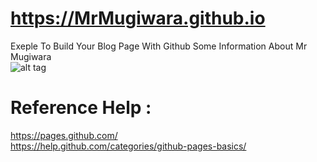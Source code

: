 # https://MrMugiwara.github.io
Exeple To Build Your Blog Page With Github 
Some Information About Mr Mugiwara <br>
![alt tag](https://github.com/MrMugiwara/MrMugiwara.github.io/blob/master/images/Mr.Mugiwara.jpg)

# Reference Help : 
https://pages.github.com/ <br>
https://help.github.com/categories/github-pages-basics/
